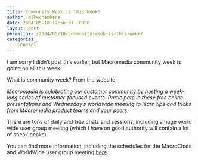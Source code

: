```yaml
---
title: Community Week is this Week!
author: mikechambers
date: 2004-05-18 12:56:01 -0800
layout: post
permalink: /2004/05/18/community-week-is-this-week/
categories:
  - General
---
```



I am sorry I didn&#8217;t post this earlier, but Macromedia community week is going on all this week.

What is community week? From the website:

*Macromedia is celebrating our customer community by hosting a week-long series of customer-focused events. Participate in these free online presentations and Wednesday&#8217;s worldwide meeting to learn tips and tricks from Macromedia product teams and your peers.*

There are tons of daily and free chats and sessions, including a huge world wide user group meeting (which I have on good authority will contain a lot of sneak peaks).

You can find more information, including the schedules for the MacroChats and WorldWide user group meeting [here][1].

 [1]: http://www.macromedia.com/community/index.html?trackingid_communityweek_blog_050404